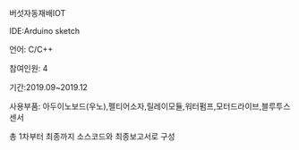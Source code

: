 버섯자동재배IOT

IDE:Arduino sketch

언어: C/C++

참여인원: 4

기간:2019.09~2019.12

사용부품: 아두이노보드(우노),펠티어소자,릴레이모듈,워터펌프,모터드라이브,블루투스센서

총 1차부터 최종까지 소스코드와 최종보고서로 구성
